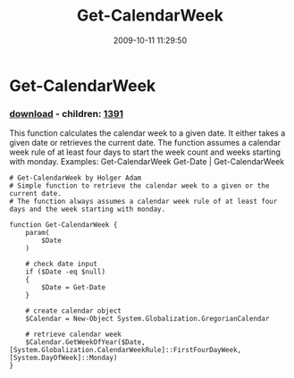 ﻿---
pid:            1383
poster:         Holger Adam
title:          Get-CalendarWeek
date:           2009-10-11 11:29:50
format:         posh
parent:         0
parent:         0
children:       1391
---

# Get-CalendarWeek

### [download](1383.ps1) - children: [1391](1391.md)

This function calculates the calendar week to a given date. It either takes a given date or retrieves the current date.
The function assumes a calendar week rule of at least four days to start the week count and weeks starting with monday.
Examples:
Get-CalendarWeek
Get-Date | Get-CalendarWeek


```posh
# Get-CalendarWeek by Holger Adam
# Simple function to retrieve the calendar week to a given or the current date.
# The function always assumes a calendar week rule of at least four days and the week starting with monday.

function Get-CalendarWeek {
	param(
		$Date
	)
	
	# check date input
	if ($Date -eq $null)
	{
		$Date = Get-Date
	}

	# create calendar object
	$Calendar = New-Object System.Globalization.GregorianCalendar
	
	# retrieve calendar week
	$Calendar.GetWeekOfYear($Date, [System.Globalization.CalendarWeekRule]::FirstFourDayWeek, [System.DayOfWeek]::Monday)
}
```
